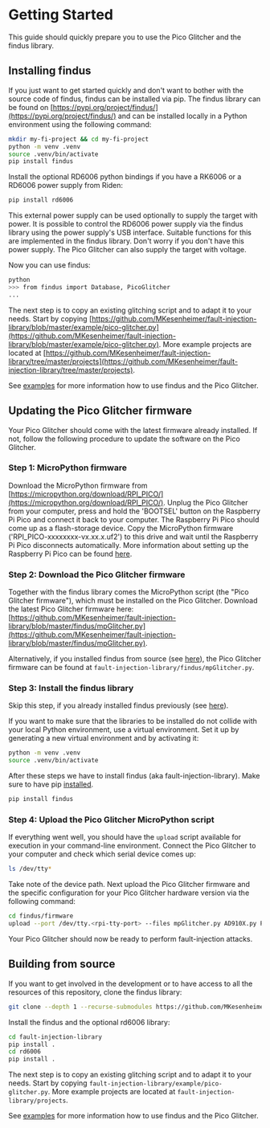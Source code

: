 # Getting Started

This guide should quickly prepare you to use the Pico Glitcher and the findus library.

## Installing findus

If you just want to get started quickly and don't want to bother with the source code of findus, findus can be installed via pip. The findus library can be found on [https://pypi.org/project/findus/](https://pypi.org/project/findus/) and can be installed locally in a Python environment using the following command:

```bash
mkdir my-fi-project && cd my-fi-project
python -m venv .venv
source .venv/bin/activate
pip install findus
```

Install the optional RD6006 python bindings if you have a RK6006 or a RD6006 power supply from Riden:

```bash
pip install rd6006
```

This external power supply can be used optionally to supply the target with power. It is possible to control the RD6006 power supply via the findus library using the power supply's USB interface. Suitable functions for this are implemented in the findus library.
Don't worry if you don't have this power supply. The Pico Glitcher can also supply the target with voltage.

Now you can use findus:

```bash
python
>>> from findus import Database, PicoGlitcher
...
```

The next step is to copy an existing glitching script and to adapt it to your needs.
Start by copying [https://github.com/MKesenheimer/fault-injection-library/blob/master/example/pico-glitcher.py](https://github.com/MKesenheimer/fault-injection-library/blob/master/example/pico-glitcher.py). More example projects are located at [https://github.com/MKesenheimer/fault-injection-library/tree/master/projects](https://github.com/MKesenheimer/fault-injection-library/tree/master/projects).

See [examples](examples.md) for more information how to use findus and the Pico Glitcher.

## Updating the Pico Glitcher firmware

Your Pico Glitcher should come with the latest firmware already installed. If not, follow the following procedure to update the software on the Pico Glitcher.

### Step 1: MicroPython firmware

Download the MicroPython firmware from [https://micropython.org/download/RPI_PICO/](https://micropython.org/download/RPI_PICO/). Unplug the Pico Glitcher from your computer, press and hold the 'BOOTSEL' button on the Raspberry Pi Pico and connect it back to your computer. The Raspberry Pi Pico should come up as a flash-storage device. Copy the MicroPython firmware ('RPI_PICO-xxxxxxxx-vx.xx.x.uf2') to this drive and wait until the Raspberry Pi Pico disconnects automatically.
More information about setting up the Raspberry Pi Pico can be found [here](https://projects.raspberrypi.org/en/projects/getting-started-with-the-pico).

### Step 2: Download the Pico Glitcher firmware

Together with the findus library comes the MicroPython script (the "Pico Glitcher firmware"), which must be installed on the Pico Glitcher. Download the latest Pico Glitcher firmware here: [https://github.com/MKesenheimer/fault-injection-library/blob/master/findus/mpGlitcher.py](https://github.com/MKesenheimer/fault-injection-library/blob/master/findus/mpGlitcher.py).

Alternatively, if you installed findus from source (see [here](#building-from-source)), the Pico Glitcher firmware can be found at `fault-injection-library/findus/mpGlitcher.py`.

### Step 3: Install the findus library

Skip this step, if you already installed findus previously (see [here](#installing-findus)).

If you want to make sure that the libraries to be installed do not collide with your local Python environment, use a virtual environment.
Set it up by generating a new virtual environment and by activating it:

```bash
python -m venv .venv
source .venv/bin/activate
```

After these steps we have to install findus (aka fault-injection-library).
Make sure to have pip [installed](https://docs.python.org/3/library/ensurepip.html).

```bash
pip install findus
```

### Step 4: Upload the Pico Glitcher MicroPython script

If everything went well, you should have the `upload` script available for execution in your command-line environment.
Connect the Pico Glitcher to your computer and check which serial device comes up:

```bash
ls /dev/tty*
```

Take note of the device path. Next upload the Pico Glitcher firmware and the specific configuration for your Pico Glitcher hardware version via the following command:

```bash
cd findus/firmware
upload --port /dev/tty.<rpi-tty-port> --files mpGlitcher.py AD910X.py PulseGenerator.py Spline.py mpConfig_vx/config.json
```

Your Pico Glitcher should now be ready to perform fault-injection attacks.

## Building from source

If you want to get involved in the development or to have access to all the resources of this repository, clone the findus library:

```bash
git clone --depth 1 --recurse-submodules https://github.com/MKesenheimer/fault-injection-library.git
```

Install the findus and the optional rd6006 library:

```bash
cd fault-injection-library
pip install .
cd rd6006
pip install .
```

The next step is to copy an existing glitching script and to adapt it to your needs.
Start by copying `fault-injection-library/example/pico-glitcher.py`. More example projects are located at `fault-injection-library/projects`.

See [examples](examples.md) for more information how to use findus and the Pico Glitcher.
